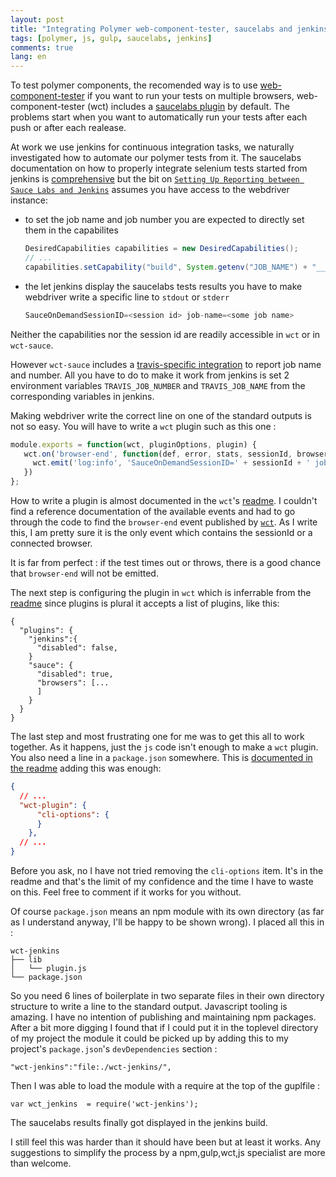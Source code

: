```yaml
---
layout: post
title: "Integrating Polymer web-component-tester, saucelabs and jenkins"
tags: [polymer, js, gulp, saucelabs, jenkins]
comments: true
lang: en
---
```


To test polymer components, the recomended way is to use [web-component-tester](https://github.com/Polymer/web-component-tester) if you want to run your tests on multiple browsers, web-component-tester (wct) includes a [saucelabs plugin](https://github.com/Polymer/wct-sauce) by default. The problems start when you want to automatically run your tests after each push or after each realease.

<!--more-->

At work we use jenkins for continuous integration tasks, we naturally investigated how to automate our polymer tests from it. The saucelabs documentation on how to properly integrate selenium tests started from jenkins is [comprehensive](https://wiki.saucelabs.com/display/DOCS/Setting+Up+Sauce+Labs+with+Jenkins) but the bit on [`Setting Up Reporting between Sauce Labs and Jenkins`](https://wiki.saucelabs.com/display/DOCS/Setting+Up+Reporting+between+Sauce+Labs+and+Jenkins) assumes you have access to the webdriver instance:  

* to set the job name and job number you are expected to directly set them in the capabilites

  ```java
  DesiredCapabilities capabilities = new DesiredCapabilities();
  // ...
  capabilities.setCapability("build", System.getenv("JOB_NAME") + "__" + System.getenv("BUILD_NUMBER"));
  ```
* the let jenkins display the saucelabs tests results you have to make webdriver write a specific line to `stdout` or `stderr`

  ```js
  SauceOnDemandSessionID=<session id> job-name=<some job name>
  ```

Neither the capabilities nor the session id are readily accessible in `wct` or in `wct-sauce`.

However `wct-sauce` includes a [travis-specific integration](https://github.com/Polymer/wct-sauce/blob/master/lib/plugin.js#L111) to report job name and number. All you have to do to make it work from jenkins is set 2 environment variables `TRAVIS_JOB_NUMBER` and `TRAVIS_JOB_NAME` from the corresponding variables in jenkins.

Making webdriver write the correct line on one of the standard outputs is not so easy. You will have to write a `wct` plugin such as this one :

```js
module.exports = function(wct, pluginOptions, plugin) {
   wct.on('browser-end', function(def, error, stats, sessionId, browser) {
     wct.emit('log:info', 'SauceOnDemandSessionID=' + sessionId + ' job-name=' + process.env.BUILD_NUMBER);
   })
};
```

How to write a plugin is almost documented in the `wct`'s [readme](https://github.com/Polymer/web-component-tester#plugin-authoring). I couldn't find a reference documentation of the available events and had to go through the code to find the `browser-end` event published by [`wct`](https://github.com/Polymer/web-component-tester/blob/master/browser.js#L1702). As I write this, I am pretty sure it is the only event which contains the sessionId or a connected browser.

It is far from perfect : if the test times out or throws, there is a good chance that `browser-end` will not be emitted.

The next step is configuring the plugin in `wct` which is inferrable from the [readme](https://github.com/Polymer/web-component-tester#configuration) since plugins is plural it accepts a list of plugins, like this:

```
{
  "plugins": {
    "jenkins":{
      "disabled": false,
    }
    "sauce": {
      "disabled": true,
      "browsers": [...
      ]
    }
  }
}
```

The last step and most frustrating one for me was to get this all to work together. As it happens, just the `js` code isn't enough to make a `wct` plugin. You also need a line in a `package.json` somewhere. This is [documented in the readme](https://github.com/Polymer/web-component-tester#plugin-authoring) adding this was enough:

```json
{
  // ...
  "wct-plugin": {
      "cli-options": {
      }
    },
  // ...
}
```
Before you ask, no I have not tried removing the `cli-options` item. It's in the readme and that's the limit of my confidence and the time I have to waste on this. Feel free to comment if it works for you without.

Of course `package.json` means an npm module with its own directory (as far as I understand anyway, I'll be happy to be shown wrong). I placed all this in :

```
wct-jenkins
├── lib
│   └── plugin.js
└── package.json
```

So you need 6 lines of boilerplate in two separate files in their own directory structure to write a line to the standard output. Javascript tooling is amazing.
I have no intention of publishing and maintaining npm packages. After a bit more digging I found that if I could put it in the toplevel directory of my project the module it could be picked up by adding this to my project's `package.json`'s `devDependencies` section :

```
"wct-jenkins":"file:./wct-jenkins/",
```

Then I was able to load the module with a require at the top of the guplfile :

```
var wct_jenkins  = require('wct-jenkins');
```

The saucelabs results finally got displayed in the jenkins build.

I still feel this was harder than it should have been but at least it works. Any suggestions to simplify the process by a npm,gulp,wct,js specialist are more than welcome.
